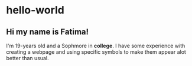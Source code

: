 # hello-world

## Hi my name is Fatima! 

I'm 19-years old and a Sophmore in **college**. I have some experience with creating a webpage and using specific symbols to make them appear alot better than usual.
